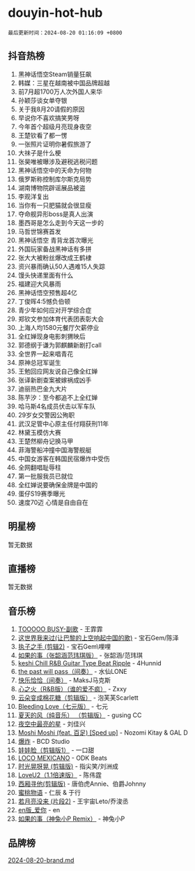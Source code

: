 # douyin-hot-hub

`最后更新时间：2024-08-20 01:16:09 +0800`

## 抖音热榜

1. 黑神话悟空Steam销量狂飙
1. 韩媒：三星在越南被中国品牌超越
1. 前7月超1700万人次外国人来华
1. 孙颖莎谈女单夺银
1. 关于我8月20请假的原因
1. 早说你不喜欢搞笑男呀
1. 今年首个超级月亮现身夜空
1. 王楚钦看了都一愣
1. 一张照片证明你暑假旅游了
1. 大祙子是什么梗
1. 张昊唯被曝涉及避税逃税问题
1. 黑神话悟空中的天命为何物
1. 俄罗斯称控制库尔斯克局势
1. 湖南博物院辟谣展品被盗
1. 李观洋复出
1. 当你有一只肥猫就会很显瘦
1. 夺命舰异形boss是真人出演
1. 墨西哥是怎么走到今天这一步的
1. 马哲世锦赛首发
1. 黑神话悟空 青背龙首次曝光
1. 外国玩家备战黑神话有多拼
1. 张大大被粉丝爆改成王鹤棣
1. 资兴暴雨确认50人遇难15人失踪
1. 馒头快递里面有什么
1. 福建迎大风暴雨
1. 黑神话悟空预售超4亿
1. 丁俊晖4:5憾负伯顿
1. 青少年如何应对开学综合症
1. 郑钦文参加体育代表团表彰大会
1. 上海人均1580元餐厅欠薪停业
1. 全红婵现身电影刺猬映后
1. 郭德纲于谦为郭麒麟新剧打call
1. 全世界一起来唱青花
1. 原神总冠军诞生
1. 王勉回应网友说自己像全红婵
1. 张译新剧查案被嫁祸成凶手
1. 迪丽热巴金九大片
1. 陈芋汐：至今都追不上全红婵
1. 哈马斯4名成员伏击以军车队
1. 29岁女交警因公殉职
1. 武汉足管中心原主任付翔获刑11年
1. 林黛玉模仿大赛
1. 王楚然柳舟记换马甲
1. 菲海警船冲撞中国海警舰艇
1. 中国女游客在韩国民宿爆炸中受伤
1. 全网翻唱耻辱柱
1. 第一批服我员已就位
1. 全红婵说要确保金牌是中国的
1. 蛋仔S19赛季曝光
1. 速度70迈 心情是自由自在

## 明星榜

暂无数据

## 直播榜

暂无数据

## 音乐榜

1. [TOOOOO BUSY-副歌](https://sf5-hl-cdn-tos.douyinstatic.com/obj/tos-cn-ve-2774/o0fmjGZetNDjSM5EimFs2QlzBg30YgByJMRQrC) - 王霏霏
1. [这世界我来过(让巴黎的上空响起中国的歌)](https://sf5-hl-cdn-tos.douyinstatic.com/obj/tos-cn-ve-2774/o4wXzBftoUMHKWsiWRwtI9iiGWnO8zjCBxAaAb) - 宝石Gem/陈泽
1. [执子之手 (剪辑2)](https://sf5-hl-cdn-tos.douyinstatic.com/obj/tos-cn-ve-2774/oUoZLQjCc31XzqsBnBQUNgeKtYPBcgbFDwtfcu) - 宝石Gem\哩哩
1. [如果的事（张韶涵范玮琪版）](https://sf5-hl-cdn-tos.douyinstatic.com/obj/tos-cn-ve-2774/owI7MDDyzHddFIDNOFiTf8qYP1fafEiAgmjsCv) - 张韶涵/范玮琪
1. [keshi Chill R&B Guitar Type Beat Ripple](https://sf5-hl-cdn-tos.douyinstatic.com/obj/tos-cn-ve-2774/okQIfmitAB3HpgZQo0YCEFEACcDhQngn0fkFIC) - 4Hunnid
1. [the past will pass（间奏）](https://sf5-hl-cdn-tos.douyinstatic.com/obj/tos-cn-ve-2774/oYi1aFWqIjwzlvAuryrQIMAFSoPpJyicp6BiZ) - 水仙LONE
1. [快乐恰恰（间奏）](https://sf5-hl-cdn-tos.douyinstatic.com/obj/tos-cn-ve-2774/oMesum3HvWQXJxuMFeVYzf54o2QzH5aEBPOCAn) - MaksJ马克斯
1. [心之火（R&B版）（谁的爱不疯）](https://sf3-cdn-tos.douyinstatic.com/obj/tos-cn-ve-2774/okemkEDaIBBE3OosftCgMxlFkLQZRw37t36ZQv) - Zxxy
1. [云朵变成棉花糖（剪辑版）](https://sf5-hl-cdn-tos.douyinstatic.com/obj/tos-cn-ve-2774/o8LC84GQLALFfXeyJmh8KE61byVQYMMeAZLfEI) - 泡芙芙Scarlett
1. [Bleeding Love（七元版）](https://sf5-hl-cdn-tos.douyinstatic.com/obj/tos-cn-ve-2774/oEgC9eZFHQ1MfSRnrfkzFp8AayDWqAQMABBgUs) - 七元
1. [夏天的风（纯音乐） （剪辑版）](https://sf5-hl-cdn-tos.douyinstatic.com/obj/tos-cn-ve-2774/oUzLjBZZFQAoNRmGokEeD5zfQCObp6UeFAnTa6) - gusing CC
1. [夜空中最亮的星](https://sf3-cdn-tos.douyinstatic.com/obj/tos-cn-ve-2774/o4IfgGwqqnFeXEMGaS8JBzJAdayAaCeoxqbjCD) - 刘佳兴
1. [Moshi Moshi (feat. 百足) [Sped up]](https://sf3-cdn-tos.douyinstatic.com/obj/tos-cn-ve-2774/ocCPFQcXJLeroaIdQLIGAoeeYM3OAUYGDguHXz) - Nozomi Kitay & GAL D
1. [爆炸](https://sf5-hl-cdn-tos.douyinstatic.com/obj/tos-cn-ve-2774/4abeb6e3794342cf9e7ce20282badd15) - BCD Studio
1. [娃娃脸（剪辑版1）](https://sf3-cdn-tos.douyinstatic.com/obj/tos-cn-ve-2774/oIimSCgQoNUePTAZ1Ba7TeADY4KetGYsVFeaaB) - 一口甜
1. [LOCO MEXICANO](https://sf5-hl-cdn-tos.douyinstatic.com/obj/tos-cn-ve-2774/owxVoxJorA4ILBfsMAjU6t7O1xW9w0tS7EYzh6) - ODK Beats
1. [时光晃呀晃 (剪辑版)](https://sf5-hl-cdn-tos.douyinstatic.com/obj/tos-cn-ve-2774/o8ACeQem3gwI1x3GIYGAfKG0LJebKFRJDwRwyW) - 指尖笑/刘洲成
1. [LoveU2（1.1倍速版）](https://sf3-cdn-tos.douyinstatic.com/obj/tos-cn-ve-2774/oQMeDffLaEmgMwgCOEMAFCI6INzoFPgWdD0rsa) - 陈伟霆
1. [西厢寻他(剪辑版)](https://sf3-cdn-tos.douyinstatic.com/obj/tos-cn-ve-2774/oUsAVfAQKlRNxEv5qxvIB8o5qmIWUcXbzJKJhw) - 唐伯虎Annie、伯爵Johnny
1. [蜜桃物语](https://sf5-hl-cdn-tos.douyinstatic.com/obj/tos-cn-ve-2774/oIhOSCZtIACtYU4XQkngiW9kCBfVD1Fz9IYeqL) - 仁辰 & 于行
1. [若月亮没来 (片段2)](https://sf3-cdn-tos.douyinstatic.com/obj/tos-cn-ve-2774/ocQavLLjkCOeDxGyYeIMGgNAIwJ0QXE1Ve3Fzv) - 王宇宙Leto/乔浚丞
1. [en版_爱你](https://sf5-hl-cdn-tos.douyinstatic.com/obj/tos-cn-ve-2774/oEDn5OQWGwJcMoiXFPLTgUzBICetMfDgIfAjaa) - en
1. [如果的事（神兔小P Remix）](https://sf5-hl-cdn-tos.douyinstatic.com/obj/tos-cn-ve-2774/okHtAffz3g4ZB0BMQn9iC9BC6AciI3xCmgQTqt) - 神兔小P

## 品牌榜

[2024-08-20-brand.md](2024-08-20-brand.md)
